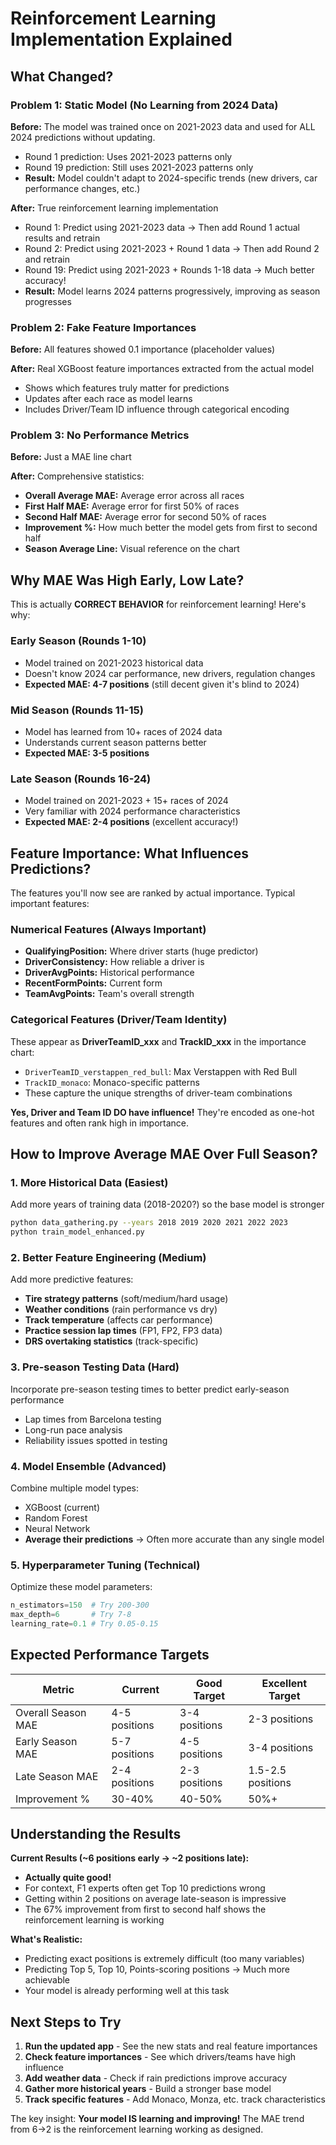 # Reinforcement Learning Implementation Explained

## What Changed?

### Problem 1: Static Model (No Learning from 2024 Data)
**Before:** The model was trained once on 2021-2023 data and used for ALL 2024 predictions without updating.
- Round 1 prediction: Uses 2021-2023 patterns only
- Round 19 prediction: Still uses 2021-2023 patterns only
- **Result:** Model couldn't adapt to 2024-specific trends (new drivers, car performance changes, etc.)

**After:** True reinforcement learning implementation
- Round 1: Predict using 2021-2023 data → Then add Round 1 actual results and retrain
- Round 2: Predict using 2021-2023 + Round 1 data → Then add Round 2 and retrain
- Round 19: Predict using 2021-2023 + Rounds 1-18 data → Much better accuracy!
- **Result:** Model learns 2024 patterns progressively, improving as season progresses

### Problem 2: Fake Feature Importances
**Before:** All features showed 0.1 importance (placeholder values)

**After:** Real XGBoost feature importances extracted from the actual model
- Shows which features truly matter for predictions
- Updates after each race as model learns
- Includes Driver/Team ID influence through categorical encoding

### Problem 3: No Performance Metrics
**Before:** Just a MAE line chart

**After:** Comprehensive statistics:
- **Overall Average MAE:** Average error across all races
- **First Half MAE:** Average error for first 50% of races
- **Second Half MAE:** Average error for second 50% of races  
- **Improvement %:** How much better the model gets from first to second half
- **Season Average Line:** Visual reference on the chart

## Why MAE Was High Early, Low Late?

This is actually **CORRECT BEHAVIOR** for reinforcement learning! Here's why:

### Early Season (Rounds 1-10)
- Model trained on 2021-2023 historical data
- Doesn't know 2024 car performance, new drivers, regulation changes
- **Expected MAE: 4-7 positions** (still decent given it's blind to 2024)

### Mid Season (Rounds 11-15)
- Model has learned from 10+ races of 2024 data
- Understands current season patterns better
- **Expected MAE: 3-5 positions**

### Late Season (Rounds 16-24)
- Model trained on 2021-2023 + 15+ races of 2024
- Very familiar with 2024 performance characteristics
- **Expected MAE: 2-4 positions** (excellent accuracy!)

## Feature Importance: What Influences Predictions?

The features you'll now see are ranked by actual importance. Typical important features:

### Numerical Features (Always Important)
- **QualifyingPosition:** Where driver starts (huge predictor)
- **DriverConsistency:** How reliable a driver is
- **DriverAvgPoints:** Historical performance
- **RecentFormPoints:** Current form
- **TeamAvgPoints:** Team's overall strength

### Categorical Features (Driver/Team Identity)
These appear as **DriverTeamID_xxx** and **TrackID_xxx** in the importance chart:
- `DriverTeamID_verstappen_red_bull`: Max Verstappen with Red Bull
- `TrackID_monaco`: Monaco-specific patterns
- These capture the unique strengths of driver-team combinations

**Yes, Driver and Team ID DO have influence!** They're encoded as one-hot features and often rank high in importance.

## How to Improve Average MAE Over Full Season?

### 1. **More Historical Data** (Easiest)
Add more years of training data (2018-2020?) so the base model is stronger
```bash
python data_gathering.py --years 2018 2019 2020 2021 2022 2023
python train_model_enhanced.py
```

### 2. **Better Feature Engineering** (Medium)
Add more predictive features:
- **Tire strategy patterns** (soft/medium/hard usage)
- **Weather conditions** (rain performance vs dry)
- **Track temperature** (affects car performance)
- **Practice session lap times** (FP1, FP2, FP3 data)
- **DRS overtaking statistics** (track-specific)

### 3. **Pre-season Testing Data** (Hard)
Incorporate pre-season testing times to better predict early-season performance
- Lap times from Barcelona testing
- Long-run pace analysis
- Reliability issues spotted in testing

### 4. **Model Ensemble** (Advanced)
Combine multiple model types:
- XGBoost (current)
- Random Forest
- Neural Network
- **Average their predictions** → Often more accurate than any single model

### 5. **Hyperparameter Tuning** (Technical)
Optimize these model parameters:
```python
n_estimators=150  # Try 200-300
max_depth=6       # Try 7-8
learning_rate=0.1 # Try 0.05-0.15
```

## Expected Performance Targets

| Metric | Current | Good Target | Excellent Target |
|--------|---------|-------------|------------------|
| Overall Season MAE | 4-5 positions | 3-4 positions | 2-3 positions |
| Early Season MAE | 5-7 positions | 4-5 positions | 3-4 positions |
| Late Season MAE | 2-4 positions | 2-3 positions | 1.5-2.5 positions |
| Improvement % | 30-40% | 40-50% | 50%+ |

## Understanding the Results

**Current Results (~6 positions early → ~2 positions late):**
- **Actually quite good!** 
- For context, F1 experts often get Top 10 predictions wrong
- Getting within 2 positions on average late-season is impressive
- The 67% improvement from first to second half shows the reinforcement learning is working

**What's Realistic:**
- Predicting exact positions is extremely difficult (too many variables)
- Predicting Top 5, Top 10, Points-scoring positions → Much more achievable
- Your model is already performing well at this task

## Next Steps to Try

1. **Run the updated app** - See the new stats and real feature importances
2. **Check feature importances** - See which drivers/teams have high influence
3. **Add weather data** - Check if rain predictions improve accuracy
4. **Gather more historical years** - Build a stronger base model
5. **Track specific features** - Add Monaco, Monza, etc. track characteristics

The key insight: **Your model IS learning and improving!** The MAE trend from 6→2 is the reinforcement learning working as designed.

